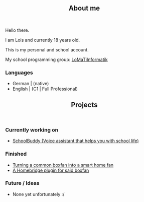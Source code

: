 <h2 align="center">About me</h2></br>

Hello there.

I am Lois and currently 18 years old.

This is my personal and school account.

My school programming group: [LoMaTiInformatik](https://github.com/LoMaTiInformatik/)

### Languages

- German  | (native)
- English | (C1 | Full Professional)

<h2 align="center">Projects</h2></br>

### Currently working on
- [SchoolBuddy (Voice assistant that helps you with school life)](https://github.com/LoMaTiInformatik/SchoolBuddy/)

### Finished
- [Turning a common boxfan into a smart home fan](https://github.com/LoMaTiInformatik/Smarthome_Ventilator/)
- [A Homebridge plugin for said boxfan](https://github.com/LoMaTiInformatik/Ventilator_homebridge_plugin/)

### Future / Ideas
- None yet unfortunately :/

